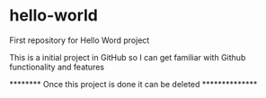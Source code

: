 # hello-world
First repository for Hello Word project

This is a initial project in GitHub so I can get familiar with Github functionality and features

******** Once this project is done it can be deleted **************

